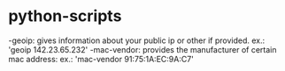 # python-scripts

-geoip:       gives information about your public ip or other if provided. ex.: 'geoip 142.23.65.232'
-mac-vendor:  provides the manufacturer of certain mac address: ex.: 'mac-vendor 91:75:1A:EC:9A:C7'
